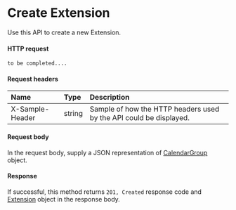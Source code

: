 # Create Extension

Use this API to create a new Extension.
#### HTTP request
```http
to be completed....
```
#### Request headers
| Name       | Type | Description|
|:---------------|:--------|:----------|
| X-Sample-Header  | string  | Sample of how the HTTP headers used by the API could be displayed.|

#### Request body
In the request body, supply a JSON representation of [CalendarGroup]('../api/calendargroup.md') object.


#### Response
If successful, this method returns `201, Created` response code and [Extension](../resources/extension.md) object in the response body.

